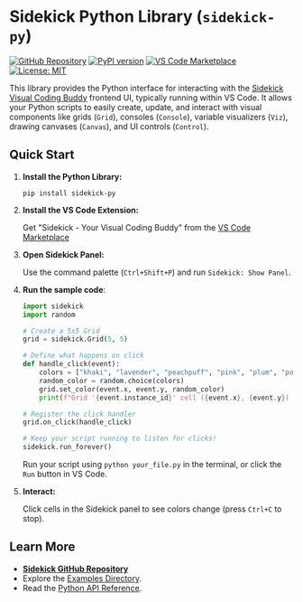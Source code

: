 # Sidekick Python Library (`sidekick-py`)

[![GitHub Repository](https://img.shields.io/badge/GitHub-Repository-blue.svg)](https://github.com/zhouer/Sidekick)
[![PyPI version](https://badge.fury.io/py/sidekick-py.svg)](https://badge.fury.io/py/sidekick-py)
[![VS Code Marketplace](https://img.shields.io/visual-studio-marketplace/v/sidekick-coding.sidekick-coding?label=VS%20Code%20Marketplace)](https://marketplace.visualstudio.com/items?itemName=sidekick-coding.sidekick-coding)
[![License: MIT](https://img.shields.io/badge/License-MIT-yellow.svg)](https://opensource.org/licenses/MIT)

This library provides the Python interface for interacting with the [Sidekick Visual Coding Buddy](https://github.com/zhouer/Sidekick) frontend UI, typically running within VS Code. It allows your Python scripts to easily create, update, and interact with visual components like grids (`Grid`), consoles (`Console`), variable visualizers (`Viz`), drawing canvases (`Canvas`), and UI controls (`Control`).

## Quick Start

1.  **Install the Python Library:**

    ```shell
    pip install sidekick-py
    ```

2.  **Install the VS Code Extension:** 

    Get "Sidekick - Your Visual Coding Buddy" from the [VS Code Marketplace](https://marketplace.visualstudio.com/items?itemName=sidekick-coding.sidekick-coding)

3.  **Open Sidekick Panel:** 

    Use the command palette (`Ctrl+Shift+P`) and run `Sidekick: Show Panel`.

4.  **Run the sample code**:

    ```python
    import sidekick
    import random

    # Create a 5x5 Grid
    grid = sidekick.Grid(5, 5)

    # Define what happens on click
    def handle_click(event):
        colors = ["khaki", "lavender", "peachpuff", "pink", "plum", "powderblue"]
        random_color = random.choice(colors)
        grid.set_color(event.x, event.y, random_color)
        print(f"Grid '{event.instance_id}' cell ({event.x}, {event.y}) clicked, set to {random_color}")

    # Register the click handler
    grid.on_click(handle_click)

    # Keep your script running to listen for clicks!
    sidekick.run_forever()
    ```

    Run your script using `python your_file.py` in the terminal, or click the `Run` button in VS Code.

5.  **Interact:**

    Click cells in the Sidekick panel to see colors change (press `Ctrl+C` to stop).

## Learn More

*   **[Sidekick GitHub Repository](https://github.com/zhouer/Sidekick)**
*   Explore the [Examples Directory](https://github.com/zhouer/Sidekick/tree/main/examples).
*   Read the [Python API Reference](https://zhouer.github.io/sidekick-py-docs/).